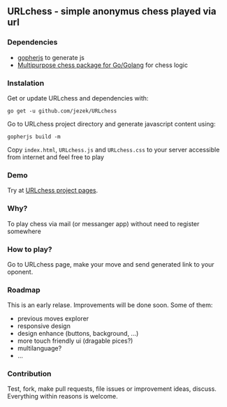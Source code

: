 URLchess - simple anonymus chess played via url
-----------------------------------------------

### Dependencies
- [gopherjs](https://github.com/gopherjs/gopherjs) to generate js
- [Multipurpose chess package for Go/Golang](https://github.com/andrewbackes/chess) for chess logic

### Instalation
Get or update URLchess and dependencies with:
```
go get -u github.com/jezek/URLchess
```

Go to URLchess project directory and generate javascript content using:
```
gopherjs build -m
```

Copy `index.html`, `URLchess.js` and `URLchess.css` to your server accessible from internet and feel free to play

### Demo
Try at [URLchess project pages](https://jezek.github.io/URLchess).

### Why?
To play chess via mail (or messanger app) without need to register somewhere

### How to play?
Go to URLchess page, make your move and send generated link to your oponent.

### Roadmap
This is an early relase. Improvements will be done soon. Some of them:
- previous moves explorer
- responsive design
- design enhance (buttons, background, ...)
- more touch friendly ui (dragable pices?)
- multilanguage?
- ...

### Contribution
Test, fork, make pull requests, file issues or improvement ideas, discuss. Everything within reasons is welcome.

